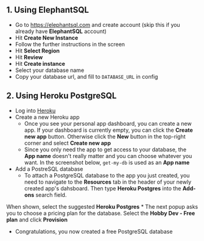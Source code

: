 ## 1. Using ElephantSQL
- Go to https://elephantsql.com and create account (skip this if you already have **ElephantSQL** account)
- Hit **Create New Instance**
- Follow the further instructions in the screen
- Hit **Select Region**
- Hit **Review**
- Hit **Create instance**
- Select your database name
- Copy your database url, and fill to `DATABASE_URL` in config

## 2. Using Heroku PostgreSQL
- Log into [Heroku](https://id.heroku.com/login)
- Create a new Heroku app
	* Once you see your personal app dashboard, you can create a new app. If your dashboard is currently empty, you can click the **Create new app** button. Otherwise click the **New** button in the top-right corner and select **Create new app**
	* Since you only need the app to get access to your database, the **App name** doesn't really matter and you can choose whatever you want. In the screenshot below, `get-my-db` is used as an **App name**
- Add a PostreSQL database
	* To attach a PostgreSQL database to the app you just created, you need to navigate to the **Resources** tab in the header of your newly created app's dahsboard. Then type **Heroku Postgres** into the **Add-ons** search field.

When shown, select the suggested **Heroku Postgres**
	* The next popup asks you to choose a pricing plan for the database. Select the **Hobby Dev - Free plan** and click **Provision**
- Congratulations, you now created a free PostgreSQL database